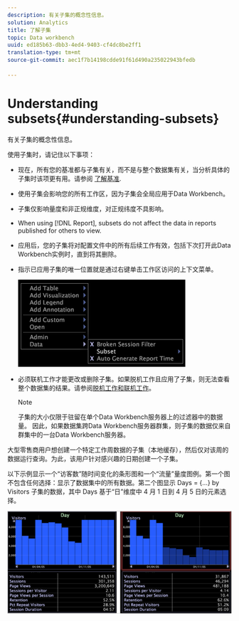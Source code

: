```yaml
---
description: 有关子集的概念性信息。
solution: Analytics
title: 了解子集
topic: Data workbench
uuid: ed185b63-dbb3-4ed4-9403-cf4dc8be2ff1
translation-type: tm+mt
source-git-commit: aec1f7b14198cdde91f61d490a235022943bfedb

---
```



# Understanding subsets{#understanding-subsets}

有关子集的概念性信息。

使用子集时，请记住以下事项：

* 现在，所有您的基准都与子集有关，而不是与整个数据集有关，当分析具体的子集时该项更有用。请参阅 [了解基准](../../../../home/c-get-started/c-vis/c-ustd-benchmks.md#concept-c7b0f4102e92458096f8c4765cbe2914).
* 使用子集会影响您的所有工作区，因为子集会全局应用于Data Workbench。
* 子集仅影响量度和非正规维度，对正规纬度不具影响。
* When using [!DNL Report], subsets do not affect the data in reports published for others to view.
* 应用后，您的子集将对配置文件中的所有后续工作有效，包括下次打开此Data Workbench实例时，直到将其删除。
* 指示已应用子集的唯一位置就是通过右键单击工作区访问的上下文菜单。

   ![](assets/mnu_Subset.png)

* 必须联机工作才能更改或删除子集。如果脱机工作且应用了子集，则无法查看整个数据集的结果。请参阅[脱机工作和联机工作](../../../../home/c-get-started/c-off-on.md#concept-cef8758ede044b18b3558376c5eb9f54)。

   >[!NOTE]
   >
   >子集的大小仅限于驻留在单个Data Workbench服务器上的过滤器中的数据量。 因此，如果数据集跨Data Workbench服务器群集，则子集的数据仅来自群集中的一台Data Workbench服务器。

大型零售商用户想创建一个特定工作周数据的子集（本地缓存），然后仅对该周的数据运行查询。为此，该用户针对感兴趣的日期创建一个子集。

以下示例显示一个“访客数”随时间变化的条形图和一个“流量”量度图例。第一个图不包含任何选择：显示了数据集中的所有数据。第二个图显示 Days = {...} by Visitors 子集的数据，其中 Days 基于“日”维度中 4 月 1 日到 4 月 5 日的元素选择。

![](assets/client-sub1.png)

